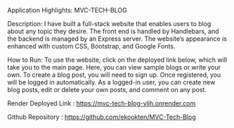 Application Highlights: MVC-TECH-BLOG


Description:
I have built a full-stack website that enables users to blog about any topic they desire. The front end is handled by Handlebars, and the backend is managed by an Express server. The website’s appearance is enhanced with custom CSS, Bootstrap, and Google Fonts.

How to Run:
To use the website, click on the deployed link below, which will take you to the main page. Here, you can view sample blogs or write your own. To create a blog post, you will need to sign up. Once registered, you will be logged in automatically. As a logged-in user, you can create new blog posts, edit or delete your own posts, and comment on any post.


Render Deployed Link : https://mvc-tech-blog-vlih.onrender.com

Github Repository : https://github.com/ekookten/MVC-Tech-Blog
